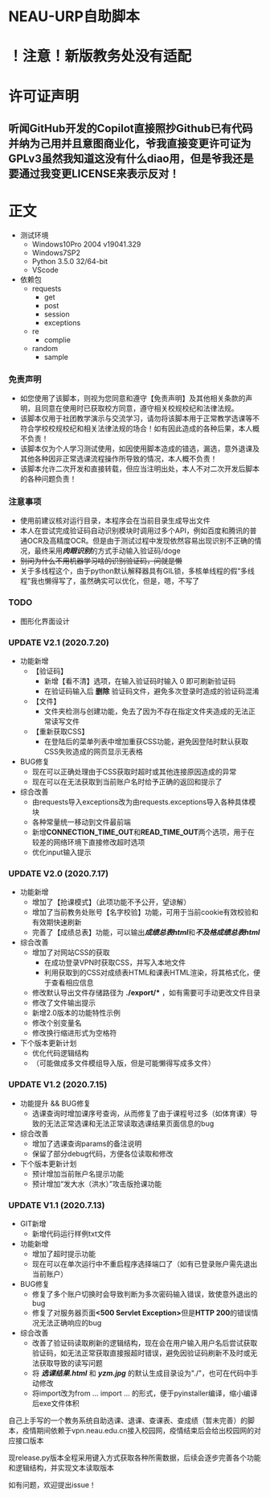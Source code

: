 # NEAU-URP自助脚本
# ！注意！新版教务处没有适配
# 许可证声明
听闻GitHub开发的Copilot直接照抄Github已有代码并纳为己用并且意图商业化，爷我直接变更许可证为GPLv3虽然我知道这没有什么diao用，但是爷我还是要通过我变更LICENSE来表示反对！
---
# 正文
* 测试环境
  * Windows10Pro 2004 v19041.329
  * Windows7SP2
  * Python 3.5.0 32/64-bit
  * VScode
* 依赖包
  * requests
    * get
    * post
    * session
    * exceptions
  * re
    * complie
  * random
    * sample

### 免责声明
* 如您使用了该脚本，则视为您同意和遵守【免责声明】及其他相关条款的声明，且同意在使用时已获取校方同意，遵守相关校规校纪和法律法规。
* 该脚本仅用于社团教学演示与交流学习，请勿将该脚本用于正常教学选课等不符合学校校规校纪和相关法律法规的场合！如有因此造成的各种后果，本人概不负责！
* 该脚本仅为个人学习测试使用，如因使用脚本造成的错选，漏选，意外退课及其他各种因非正常选课流程操作所导致的情况，本人概不负责！
* 该脚本允许二次开发和直接转载，但应当注明出处，本人不对二次开发后脚本的各种问题负责！

### 注意事项  
* 使用前建议核对运行目录，本程序会在当前目录生成导出文件
* 本人在尝试完成验证码自动识别模块时调用过多个API，例如百度和腾讯的普通OCR及高精度OCR。但是由于测试过程中发现依然容易出现识别不正确的情况，最终采用<b><i>肉眼识别</i></b>的方式手动输入验证码/doge
* ~~别问为什么不用机器学习啥的识别验证码，问就是懒~~
* 关于多线程这个，由于python默认解释器具有GIL锁，多核单线程的假“多线程”我也懒得写了，虽然确实可以优化，但是，嗯，不写了

### TODO
* 图形化界面设计

### UPDATE V2.1 (2020.7.20)
* 功能新增
  * 【验证码】
    * 新增【看不清】选项，在输入验证码时输入 0 即可刷新验证码
    * 在验证码输入后 <b>删除</b> 验证码文件，避免多次登录时造成的验证码混淆
  * 【文件】
    * 文件夹检测与创建功能，免去了因为不存在指定文件夹造成的无法正常读写文件
  * 【重新获取CSS】
    * 在登陆后的菜单列表中增加重获CSS功能，避免因登陆时默认获取CSS失败造成的网页显示无表格
* BUG修复
  * 现在可以正确处理由于CSS获取时超时或其他连接原因造成的异常
  * 现在可以在无法获取到当前账户名时给予正确的返回和提示了
* 综合改善
  * 由requests导入exceptions改为由requests.exceptions导入各种具体模块
  * 各种常量统一移动到文件最前端
  * 新增<b>CONNECTION_TIME_OUT</b>和<b>READ_TIME_OUT</b>两个选项，用于在较差的网络环境下直接修改超时选项
  * 优化input输入提示

### UPDATE V2.0 (2020.7.17)
* 功能新增
  * 增加了【抢课模式】（此项功能不予公开，望谅解）
  * 增加了当前教务处账号【名字校验】功能，可用于当前cookie有效校验和有效期快速刷新
  * 完善了【成绩总表】功能，可以输出<b><i>成绩总表html</b></i>和<b><i>不及格成绩总表html</b></i>
* 综合改善
  * 增加了对网站CSS的获取
    * 在成功登录VPN时获取CSS，并写入本地文件
    * 利用获取到的CSS对成绩表HTML和课表HTML渲染，将其格式化，便于查看相应信息
  * 修改默认导出文件存储路径为 <b>./export/*</b> ，如有需要可手动更改文件目录
  * 修改了文件输出提示
  * 新增2.0版本的功能特性示例
  * 修改个别变量名
  * 修改换行缩进形式为空格符
* 下个版本更新计划
  * 优化代码逻辑结构
  * （可能做成多文件模组导入版，但是可能懒得写成多文件）

### UPDATE V1.2 (2020.7.15)
* 功能提升 && BUG修复
  * 选课查询时增加课序号查询，从而修复了由于课程号过多（如体育课）导致的无法正常选课和无法正常读取选课结果页面信息的bug
* 综合改善
  * 增加了选课查询params的备注说明
  * 保留了部分debug代码，方便各位读取和修改
* 下个版本更新计划
  * 预计增加当前账户名提示功能
  * 预计增加“发大水（洪水）”攻击版抢课功能
  
### UPDATE V1.1 (2020.7.13)
* GIT新增
  * 新增代码运行样例txt文件
* 功能新增
  * 增加了超时提示功能
  * 现在可以在单次运行中不重启程序选择端口了（如有已登录账户需先退出当前账户）
* BUG修复
  * 修复了多个账户切换时会导致判断为多次密码输入错误，致使意外退出的bug
  * 修复了对服务器页面<b><500 Servlet Exception></b>但是<b>HTTP 200</b>的错误情况无法正确响应的bug
* 综合改善
  * 改善了验证码读取刷新的逻辑结构，现在会在用户输入用户名后尝试获取验证码，如无法正常获取直接报超时错误，避免因验证码刷新不及时或无法获取导致的读写问题
  * 将 <b><i>选课结果.html</i></b> 和 <b><i>yzm.jpg</i></b> 的默认生成目录设为"./"，也可在代码中手动修改
  * 将import改为from ... import ... 的形式，便于pyinstaller编译，缩小编译后exe文件体积

自己上手写的一个教务系统自助选课、退课、查课表、查成绩（暂未完善）的脚本，疫情期间依赖于vpn.neau.edu.cn接入校园网，疫情结束后会给出校园网的对应接口版本

现release.py版本全程采用键入方式获取各种所需数据，后续会逐步完善各个功能和逻辑结构，并实现文本读取版本

如有问题，欢迎提出issue！
